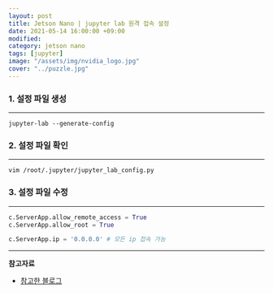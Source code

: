 ```yaml
---
layout: post
title: Jetson Nano | jupyter lab 원격 접속 설정
date: 2021-05-14 16:00:00 +09:00
modified: 
category: jetson nano
tags: [jupyter]
image: "/assets/img/nvidia_logo.jpg"
cover: "../puzzle.jpg"
---
```


### 1. 설정 파일 생성
---

```
jupyter-lab --generate-config
```

### 2. 설정 파일 확인
---

```
vim /root/.jupyter/jupyter_lab_config.py
```

### 3. 설정 파일 수정
---

```python
c.ServerApp.allow_remote_access = True
c.ServerApp.allow_root = True

c.ServerApp.ip = '0.0.0.0' # 모든 ip 접속 가능
```

------
**참고자료**<br>
- [참고한 블로그](https://dydwnsekd.tistory.com/18)